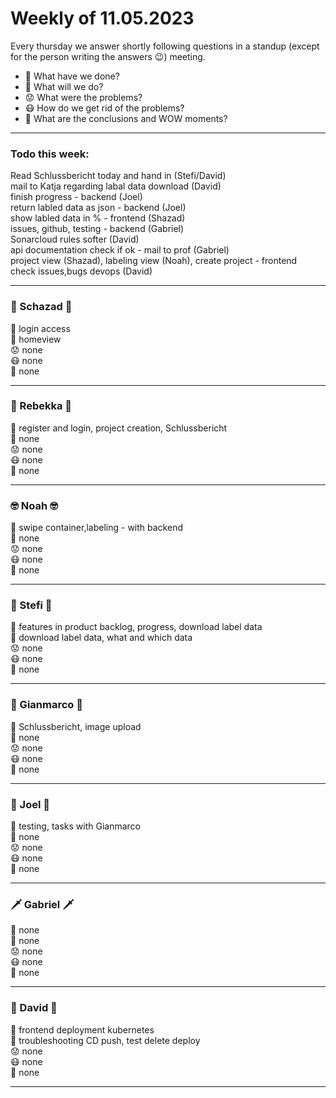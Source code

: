 # Weekly of 11.05.2023

Every thursday we answer shortly following questions in a standup (except for the person writing the answers 😉) meeting.
* 📜 What have we done?
* 🔮 What will we do?
* 😟 What were the problems?
* 😷 How do we get rid of the problems?
* 🤯 What are the conclusions and WOW moments?

<hr>

### Todo this week:
Read Schlussbericht today and hand in (Stefi/David)</br>
mail to Katja regarding labal data download (David)</br>
finish progress - backend (Joel)</br>
return labled data as json - backend (Joel)</br>
show labled data in % - frontend (Shazad)</br>
issues, github, testing - backend (Gabriel)</br>
Sonarcloud rules softer (David)</br>
api documentation check if ok - mail to prof (Gabriel)</br>
project view (Shazad), labeling view (Noah), create project - frontend</br>
check issues,bugs devops (David)</br>

<hr>

### 🦅 Schazad 🦅
📜 login access </br>
🔮 homeview </br>
😟 none </br>
😷 none </br>
🤯 none </br>

<hr>

### 🦁 Rebekka 🦁
📜 register and login, project creation, Schlussbericht </br>
🔮 none </br>
😟 none </br>
😷 none </br>
🤯 none </br>

<hr>

### 🤓 Noah 🤓
📜 swipe container,labeling - with backend </br>
🔮 none </br>
😟 none </br>
😷 none </br>
🤯 none </br>

<hr>

### 🌚 Stefi 🌚
📜 features in product backlog, progress, download label data </br>
🔮 download label data, what and which data </br>
😟 none </br>
😷 none </br>
🤯 none </br>

<hr>

### 🐻 Gianmarco 🐻
📜 Schlussbericht, image upload </br>
🔮 none </br>
😟 none </br>
😷 none </br>
🤯 none </br>

<hr>

### 🤩 Joel 🤩
📜 testing, tasks with Gianmarco </br>
🔮 none </br>
😟 none </br>
😷 none </br>
🤯 none </br>

<hr>

### 🗡️ Gabriel 🗡️
📜 none </br>
🔮 none </br>
😟 none </br>
😷 none </br>
🤯 none </br>

<hr>

### 🦍 David 🦍
📜 frontend deployment kubernetes </br>
🔮 troubleshooting CD push, test delete deploy </br>
😟 none </br>
😷 none </br>
🤯 none </br>

<hr>
